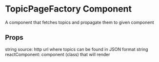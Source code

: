 # TopicPageFactory Component


A component that fetches topics and propagate them to given component

## Props

string source: http url where topics can be found in JSON format
string reactComponent: component (class) that will render

